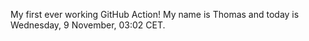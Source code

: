 My first ever working GitHub Action!
My name is Thomas and today is Wednesday, 9 November, 03:02 CET. 
